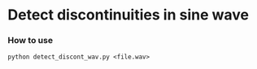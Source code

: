 # Detect discontinuities in sine wave

### How to use
```
python detect_discont_wav.py <file.wav>
```


